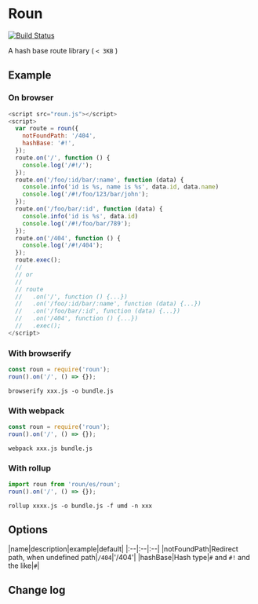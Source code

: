 # Roun

[![Build Status](https://travis-ci.org/totora0155/roun.svg?branch=master)](https://travis-ci.org/totora0155/roun)

A hash base route library ( `< 3KB` )

## Example

### On browser

```js
<script src="roun.js"></script>
<script>
  var route = roun({
    notFoundPath: '/404',
    hashBase: '#!',
  });
  route.on('/', function () {
    console.log('/#!/');
  });
  route.on('/foo/:id/bar/:name', function (data) {
    console.info('id is %s, name is %s', data.id, data.name)
    console.log('/#!/foo/123/bar/john');
  });
  route.on('/foo/bar/:id', function (data) {
    console.info('id is %s', data.id)
    console.log('/#!/foo/bar/789');
  });
  route.on('/404', function () {
    console.log('/#!/404');
  });
  route.exec();
  //
  // or
  //
  // route
  //   .on('/', function () {...})
  //   .on('/foo/:id/bar/:name', function (data) {...})
  //   .on('/foo/bar/:id', function (data) {...})
  //   .on('/404', function () {...})
  //   .exec();
</script>
```

### With browserify

```js
const roun = require('roun');
roun().on('/', () => {});
```

```
browserify xxx.js -o bundle.js
```

### With webpack

```js
const roun = require('roun');
roun().on('/', () => {});
```

```
webpack xxx.js bundle.js
```

### With rollup

```js
import roun from 'roun/es/roun';
roun().on('/', () => {});
```

```
rollup xxxx.js -o bundle.js -f umd -n xxx
```

## Options
|name|description|example|default|
|:--|:--|:--|
|notFoundPath|Redirect path, when undefined path|`/404`|'/404'|
|hashBase|Hash type|`#` and `#!` and the like|`#`|

## Change log
